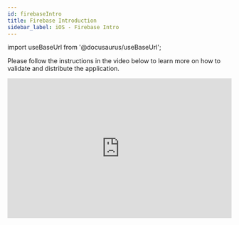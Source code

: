 ```yaml
---
id: firebaseIntro
title: Firebase Introduction
sidebar_label: iOS - Firebase Intro
---
```


import useBaseUrl from '@docusaurus/useBaseUrl';

Please follow the instructions in the video below to learn more on how to validate and distribute the application.

<iframe width="100%" height="315" src="https://www.youtube.com/embed/PjhzfHoDo04" frameborder="0" allow="accelerometer; autoplay; clipboard-write; encrypted-media; gyroscope; picture-in-picture" allowFullScreen></iframe>
